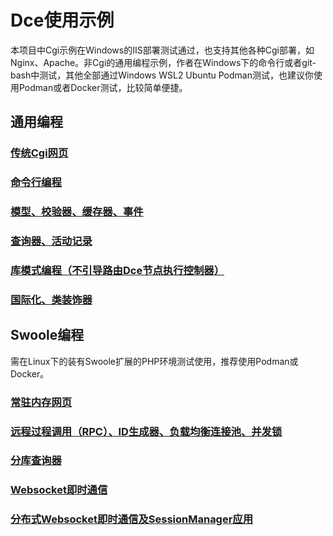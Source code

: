 # Dce使用示例

本项目中Cgi示例在Windows的IIS部署测试通过，也支持其他各种Cgi部署，如Nginx、Apache。非Cgi的通用编程示例，作者在Windows下的命令行或者git-bash中测试，其他全部通过Windows WSL2 Ubuntu Podman测试，也建议你使用Podman或者Docker测试，比较简单便捷。

## 通用编程

### [传统Cgi网页](./cgi/)

### [命令行编程](./cli/)

### [模型、校验器、缓存器、事件](./model/)

### [查询器、活动记录](./query/)

### [库模式编程（不引导路由Dce节点执行控制器）](./lib/)

### [国际化、类装饰器](./i18n/)

## Swoole编程

需在Linux下的装有Swoole扩展的PHP环境测试使用，推荐使用Podman或Docker。

### [常驻内存网页](./http/)

### [远程过程调用（RPC）、ID生成器、负载均衡连接池、并发锁](./rpc/)

### [分库查询器](./sharding/)

### [Websocket即时通信](./websocket/)

### [分布式Websocket即时通信及SessionManager应用](./session/)
